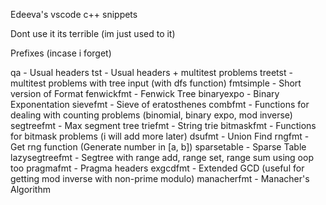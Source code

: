 Edeeva's vscode c++ snippets

Dont use it its terrible (im just used to it)

Prefixes (incase i forget)

qa - Usual headers
tst - Usual headers + multitest problems
treetst - multitest problems with tree input (with dfs function)
fmtsimple - Short version of Format
fenwickfmt - Fenwick Tree
binaryexpo - Binary Exponentation
sievefmt - Sieve of eratosthenes
combfmt - Functions for dealing with counting problems (binomial, binary expo, mod inverse)
segtreefmt - Max segment tree
triefmt - String trie
bitmaskfmt - Functions for bitmask problems (i will add more later)
dsufmt - Union Find
rngfmt - Get rng function (Generate number in [a, b])
sparsetable - Sparse Table
lazysegtreefmt - Segtree with range add, range set, range sum using oop too
pragmafmt - Pragma headers
exgcdfmt - Extended GCD (useful for getting mod inverse with non-prime modulo)
manacherfmt - Manacher's Algorithm
